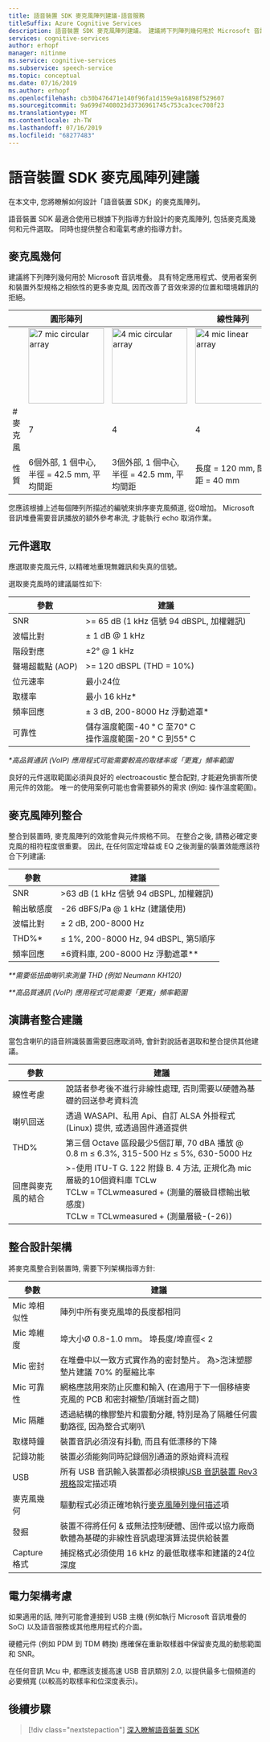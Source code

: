 ```yaml
---
title: 語音裝置 SDK 麥克風陣列建議-語音服務
titleSuffix: Azure Cognitive Services
description: 語音裝置 SDK 麥克風陣列建議。 建議將下列陣列幾何用於 Microsoft 音訊堆疊。 具有特定應用程式、使用者案例和裝置外型規格之相依性的更多麥克風, 因而改善了音效來源的位置和環境雜訊的拒絕。
services: cognitive-services
author: erhopf
manager: nitinme
ms.service: cognitive-services
ms.subservice: speech-service
ms.topic: conceptual
ms.date: 07/16/2019
ms.author: erhopf
ms.openlocfilehash: cb30b476471e140f96fa1d159e9a16898f529607
ms.sourcegitcommit: 9a699d7408023d3736961745c753ca3cec708f23
ms.translationtype: MT
ms.contentlocale: zh-TW
ms.lasthandoff: 07/16/2019
ms.locfileid: "68277483"
---
```

# <a name="speech-devices-sdk-microphone-array-recommendations"></a>語音裝置 SDK 麥克風陣列建議

在本文中, 您將瞭解如何設計「語音裝置 SDK」的麥克風陣列。

語音裝置 SDK 最適合使用已根據下列指導方針設計的麥克風陣列, 包括麥克風幾何和元件選取。 同時也提供整合和電氣考慮的指導方針。

## <a name="microphone-geometry"></a>麥克風幾何

建議將下列陣列幾何用於 Microsoft 音訊堆疊。 具有特定應用程式、使用者案例和裝置外型規格之相依性的更多麥克風, 因而改善了音效來源的位置和環境雜訊的拒絕。

|          | 圓形陣列    |       |  線性陣列              |                |
|----------|-------------------|-------------------|----------------|----------------|
|          |<img src="media/speech-devices-sdk/7-mic-c.png" alt="7 mic circular array" width="150"/>|<img src="media/speech-devices-sdk/4-mic-c.png" alt="4 mic circular array" width="150"/>|<img src="media/speech-devices-sdk/4-mic-l.png" alt="4 mic linear array" width="150"/>|<img src="media/speech-devices-sdk/2-mic-l.png" alt="2 mic linear array" width="150"/>|
| \#麥克風  | 7                 | 4                 | 4              | 2              |
| 性質 | 6個外部, 1 個中心, 半徑 = 42.5 mm, 平均間距| 3個外部, 1 個中心, 半徑 = 42.5 mm, 平均間距 | 長度 = 120 mm, 間距 = 40 mm | 間距 = 40 mm |

您應該根據上述每個陣列所描述的編號來排序麥克風頻道, 從0增加。  Microsoft 音訊堆疊需要音訊播放的額外參考串流, 才能執行 echo 取消作業。

## <a name="component-selection"></a>元件選取

應選取麥克風元件, 以精確地重現無雜訊和失真的信號。

選取麥克風時的建議屬性如下:

| 參數                         | 建議                       |
|-----------------------------------|-----------------------------------|
| SNR                               | \>= 65 dB (1 kHz 信號 94 dBSPL, 加權雜訊)   |
| 波幅比對                | ± 1 dB @ 1 kHz                     |
| 階段對應                    | ±2° @ 1 kHz                       |
| 聲場超載點 (AOP)     | \>= 120 dBSPL (THD = 10%)          |
| 位元速率                          | 最小24位                    |
| 取樣率                     | 最小 16 kHz\*                   |
| 頻率回應                | ± 3 dB, 200-8000 Hz 浮動遮罩\*|
| 可靠性                       | 儲存溫度範圍-40 ° C 至70° C<br />操作溫度範圍-20 ° C 到55° C  |

*\*高品質通訊 (VoIP) 應用程式可能需要較高的取樣率或「更寬」頻率範圍*

良好的元件選取範圍必須與良好的 electroacoustic 整合配對, 才能避免損害所使用元件的效能。 唯一的使用案例可能也會需要額外的需求 (例如: 操作溫度範圍)。

## <a name="microphone-array-integration"></a>麥克風陣列整合

整合到裝置時, 麥克風陣列的效能會與元件規格不同。 在整合之後, 請務必確定麥克風的相符程度很重要。 因此, 在任何固定增益或 EQ 之後測量的裝置效能應該符合下列建議:

|  參數        |    建議 |
|--------------------|----------------------------------------------------|
|  SNR                 | \>63 dB (1 kHz 信號 94 dBSPL, 加權雜訊) |
|  輸出敏感度  | -26 dBFS/Pa @ 1 kHz (建議使用) |
|  波幅比對  | ± 2 dB, 200-8000 Hz |
| THD%\*                 | ≤ 1%, 200-8000 Hz, 94 dBSPL, 第5順序 |
|  頻率回應  | ±6資料庫, 200-8000 Hz 浮動遮罩\*\* |

*\*\*需要低扭曲喇叭來測量 THD (例如 Neumann KH120)*

*\*\*高品質通訊 (VoIP) 應用程式可能需要「更寬」頻率範圍*

## <a name="speaker-integration-recommendations"></a>演講者整合建議

當包含喇叭的語音辨識裝置需要回應取消時, 會針對說話者選取和整合提供其他建議。

| 參數                         | 建議                       |
|-----------------------------------|-----------------------------------|
| 線性考慮          | 說話者參考後不進行非線性處理, 否則需要以硬體為基礎的回送參考資料流  |
| 喇叭回送                  | 透過 WASAPI、私用 Api、自訂 ALSA 外掛程式 (Linux) 提供, 或透過固件通道提供      |
| THD%                              | 第三個 Octave 區段最少5個訂單, 70 dBA 播放 @ 0.8 m ≤ 6.3%, 315-500 Hz ≤ 5%, 630-5000 Hz                 |
| 回應與麥克風的結合      | \>-使用 ITU-T G. 122 附錄 B. 4 方法, 正規化為 mic 層級的10個資料庫 TCLw<br />TCLw = TCLwmeasured \+ (測量的層級目標輸出敏感度)<br />TCLw = TCLwmeasured \+ (測量層級-(-26)) |

## <a name="integration-design-architecture"></a>整合設計架構

將麥克風整合到裝置時, 需要下列架構指導方針:

| 參數                         | 建議                    |
|-----------------------------------|-----------------------------------|
| Mic 埠相似性               | 陣列中所有麥克風埠的長度都相同    |
| Mic 埠維度               | 埠大小Ø 0.8-1.0 mm。 埠長度/埠直徑\< 2              |
| Mic 密封                       | 在堆疊中以一致方式實作為的密封墊片。 為\>泡沫塑膠墊片建議 70% 的壓縮比率     |
| Mic 可靠性                   | 網格應該用來防止灰塵和輸入 (在適用于下一個移植麥克風的 PCB 和密封襯墊/頂端封面之間)  |
| Mic 隔離                     | 透過結構的橡膠墊片和震動分離, 特別是為了隔離任何震動路徑, 因為整合式喇叭      |
| 取樣時鐘                    | 裝置音訊必須沒有抖動, 而且有低漂移的下降    |
| 記錄功能                 | 裝置必須能夠同時記錄個別通道的原始資料流程 |
| USB                               | 所有 USB 音訊輸入裝置都必須根據[USB 音訊裝置 Rev3 規格](https://www.usb.org/document-library/usb-audio-devices-rev-30-and-adopters-agreement)設定描述項 |
| 麥克風幾何               | 驅動程式必須正確地執行[麥克風陣列幾何描述](https://docs.microsoft.com/windows-hardware/drivers/audio/ksproperty-audio-mic-array-geometry)項  |
| 發掘                   | 裝置不得將任何 & 或無法控制硬體、固件或以協力廠商軟體為基礎的非線性音訊處理演算法提供給裝置|
| Capture 格式                    | 捕捉格式必須使用 16 kHz 的最低取樣率和建議的24位深度      |

## <a name="electrical-architecture-considerations"></a>電力架構考慮

如果適用的話, 陣列可能會連接到 USB 主機 (例如執行 Microsoft 音訊堆疊的 SoC) 以及語音服務或其他應用程式的介面。

硬體元件 (例如 PDM 到 TDM 轉換) 應確保在重新取樣器中保留麥克風的動態範圍和 SNR。

在任何音訊 Mcu 中, 都應該支援高速 USB 音訊類別 2.0, 以提供最多七個頻道的必要頻寬 (以較高的取樣率和位深度表示)。

## <a name="next-steps"></a>後續步驟

> [!div class="nextstepaction"]
> [深入瞭解語音裝置 SDK](speech-devices-sdk.md)
